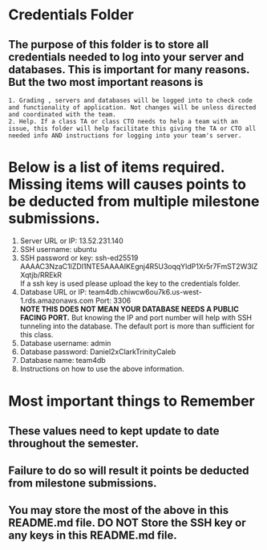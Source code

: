 # Credentials Folder

## The purpose of this folder is to store all credentials needed to log into your server and databases. This is important for many reasons. But the two most important reasons is

    1. Grading , servers and databases will be logged into to check code and functionality of application. Not changes will be unless directed and coordinated with the team.
    2. Help. If a class TA or class CTO needs to help a team with an issue, this folder will help facilitate this giving the TA or CTO all needed info AND instructions for logging into your team's server.

# Below is a list of items required. Missing items will causes points to be deducted from multiple milestone submissions.

1. Server URL or IP: 13.52.231.140
2. SSH username: ubuntu
3. SSH password or key: ssh-ed25519 AAAAC3NzaC1lZDI1NTE5AAAAIKEgnj4R5U3oqqYldP1Xr5r7FmST2W3lZXqtjb/RREkR
   <br> If a ssh key is used please upload the key to the credentials folder.
4. Database URL or IP: team4db.chiwcw6ou7k6.us-west-1.rds.amazonaws.com
   Port: 3306
   <br><strong> NOTE THIS DOES NOT MEAN YOUR DATABASE NEEDS A PUBLIC FACING PORT.</strong> But knowing the IP and port number will help with SSH tunneling into the database. The default port is more than sufficient for this class.
5. Database username: admin
6. Database password: Daniel2xClarkTrinityCaleb
7. Database name: team4db
8. Instructions on how to use the above information.

# Most important things to Remember

## These values need to kept update to date throughout the semester. <br>

## <strong>Failure to do so will result it points be deducted from milestone submissions.</strong><br>

## You may store the most of the above in this README.md file. DO NOT Store the SSH key or any keys in this README.md file.
